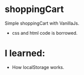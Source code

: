 # shoppingCart
Simple shoppingCart with VanillaJs.
- css and html code is borrowed.

# I learned:
- How localStorage works.
